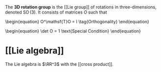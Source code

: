The **3D rotation group** is the [[Lie group]] of rotations in three-dimensions, denoted $\operatorname{SO}(3)$. It consists of matrices $O$ such that 

\begin{equation}
O^\mathsf{T}O = I \tag{Orthogonality}
\end{equation}

\begin{equation}
\det O = 1 \text{Special Condition}
\end{equation}

# [[Lie algebra]]

The Lie algebra is $\RR^3$ with the [[cross product]].